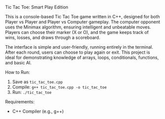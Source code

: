 Tic Tac Toe: Smart Play Edition

This is a console-based Tic Tac Toe game written in C++, designed for both Player vs Player and Player vs Computer gameplay. The computer opponent uses the Minimax algorithm, ensuring intelligent and unbeatable moves.
Players can choose their marker (X or O), and the game keeps track of wins, losses, and draws through a scoreboard.

The interface is simple and user-friendly, running entirely in the terminal. After each round, users can choose to play again or exit. This project is ideal for demonstrating knowledge of arrays, loops, conditionals, functions, and basic AI.

How to Run:

1. Save as `tic_tac_toe.cpp`
2. Compile: `g++ tic_tac_toe.cpp -o tic_tac_toe`
3. Run: `./tic_tac_toe`

Requirements:

* C++ Compiler (e.g., g++)
